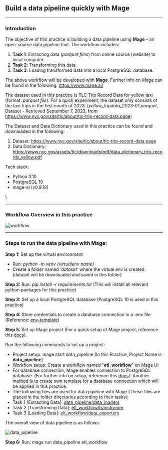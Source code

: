 ## Build a data pipeline quickly with Mage
---

### Introduction
The objective of this practice is building a data pipeline using **Mage** - an open-source data pipeline tool. The workflow includes:
1. **Task 1**: Extracting data (*parquet files*) from online source (website) to local computer.
2. **Task 2**: Transforming this data.
3. **Task 3**: Loading transformed data into a local PostgreSQL database.

The above workflow will be developed with **Mage**. Further info on *Mage* can be found in the following: https://www.mage.ai/

The dataset used in this practice is TLC Trip Record Data for yellow taxi (format: *parquet file*). For a quick experiment, the dataset only consists of the taxi trips in the first month of 2023. (*yellow_tripdata_2023-01.parquet*, Dataset - Retrieved September 7, 2023, from https://www.nyc.gov/site/tlc/about/tlc-trip-record-data.page)

The Dataset and Data Dictionary used in this practice can be found and downloaded in the following:
1. Dataset: https://www.nyc.gov/site/tlc/about/tlc-trip-record-data.page
2. Data Dictionary: https://www.nyc.gov/assets/tlc/downloads/pdf/data_dictionary_trip_records_yellow.pdf

Tech stack:
- Python 3.10
- PostgreSQL 10
- mage-ai (v0.9.18)

\\

---
### Workflow Overview in this practice

  ![workflow](...)

---

### Steps to run the data pipeline with Mage:
**Step 1:** Set up the virtual environment
- Run: *python -m venv {virtualenv name}*
- Create a folder named *'dataset'* where the virtual env is created. (dataset will be downloaded and saved in this folder)

**Step 2:** Run: *pip install -r requirements.txt* (This will install all relevant python packages for this practice)

**Step 3:** Set up a local PostgreSQL database (PostgreSQL 10 is used in this practice)

**Step 4:** Store credentials to create a database connection in a .env file (Reference: [env-template]())

**Step 5:** Set up Mage project (For a quick setup of Mage project, reference this [docs](https://docs.mage.ai/getting-started/setup)).

Run the following commands to set up a project:
- Project setup: mage start data_pipeline (In this Practice, Project Name is **data_pipeline**)
- Workflow setup: Create a workflow named "**etl_workflow**" on Mage UI 
- For database connection, Mage enables connection to PostgreSQL database. (For further info on setup, reference this [docs](https://docs.mage.ai/getting-started/setup)). Another method is to create own template for a database connection which will be applied in this practice.
- The following files are used for data pipeline with Mage (These files are placed in the folder directories according to their tasks):
 - Task 1 [Extracting Data]: [data_pipeline/data_loaders](https://github.com/DoThNg/Data-Engineering-Projects/blob/main/3_ETL_Mage/data_pipeline/data_loaders/extract_taxi_data.py)
 - Task 2 [Transforming Data]: [elt_workflow/transformer](https://github.com/DoThNg/Data-Engineering-Projects/blob/main/3_ETL_Mage/data_pipeline/transformers/transform_taxi_data.py)
 - Task 3 [Loading Data]: [elt_workflow/data_exporters](https://github.com/DoThNg/Data-Engineering-Projects/blob/main/3_ETL_Mage/data_pipeline/data_exporters/load_data_to_postgresql.py)

The overall view of data pipeline is as follows:

  ![data_pipeline](...)

**Step 6:** Run: mage run data_pipeline etl_workflow
